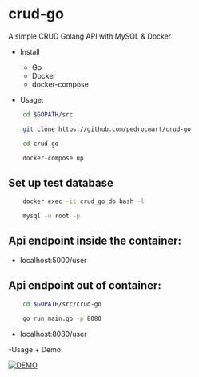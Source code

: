 # crud-go

A simple CRUD Golang API with MySQL & Docker

- Install
  * Go
  * Docker
  * docker-compose

- Usage: 

```bash
    cd $GOPATH/src

    git clone https://github.com/pedrocmart/crud-go

    cd crud-go

    docker-compose up
```

## Set up test database

```bash
    docker exec -it crud_go_db bash -l

    mysql -u root -p
```

## Api endpoint inside the container:

- localhost:5000/user

## Api endpoint out of container:

```bash
    cd $GOPATH/src/crud-go
    
    go run main.go -p 8080

```
- localhost:8080/user

-Usage + Demo:

[![DEMO](https://img.youtube.com/vi/ypUJ5-j-GD8/0.jpg)](https://youtu.be/ypUJ5-j-GD8)
